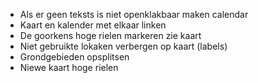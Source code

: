 - Als er geen teksts is niet openklakbaar maken calendar
- Kaart en kalender met elkaar linken
- De goorkens hoge rielen markeren zie kaart
- Niet gebruikte lokaken verbergen op kaart (labels)
- Grondgebieden opsplitsen
- Niewe kaart hoge rielen
